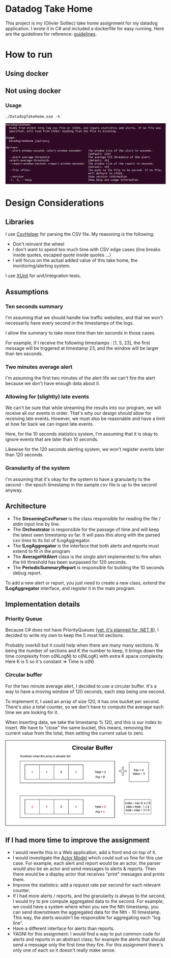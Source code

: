 # Datadog Take Home
This project is my (Olivier Solliec) take home assignment for my datadog application. I wrote it in C# and included a dockerfile for easy running. Here are the guidelines for reference: [guidelines](https://docs.google.com/document/d/1NtnYypfuhRIllsh99Aq1inbLBytVIDvhmiWbKwGy7ug/edit#).

# How to run

## Using docker

## Not using docker

### Usage

    ./DatadogTakeHome.exe -h

![Usage](Usage.png)

# Design Considerations

## Libraries

I use [CsvHelper](https://joshclose.github.io/CsvHelper/) for parsing the CSV file. My reasoning is the following:
- Don't reinvent the wheel
- I don't want to spend too much time with CSV edge cases (line breaks inside quotes, escaped quote inside quotes ...)
- I will focus on the actual added value of this take home, the monitoring/alerting system.

I use [XUnit](https://xunit.net/) for unit/integration tests.

## Assumptions

### Ten seconds summary

I'm assuming that we should handle low traffic websites, and that we won't necessarily have every second in the timestamps of the logs. 

I allow the summary to take more time than ten seconds in those cases.

For example, if I receive the following timestamps : [1, 5, 23], the first message will be triggered at timestamp 23, and the window will be larger than ten seconds.

### Two minutes average alert

I'm assuming the first two minutes of the alert life we can't fire the alert because we don't have enough data about it.

### Allowing for (slightly) late events

We can't be sure that while streaming the results into our program, we will receive all our events in order. That's why our design should allow for receiving late events. However, we must also be reasonable and have a limit at how far back we can ingest late events.

Here, for the 10 seconds statistics system, I'm assuming that it is okay to ignore events that are later than 10 seconds.

Likewise for the 120 seconds alerting system, we won't register events later than 120 seconds.

### Granularity of the system

I'm assuming that it's okay for the system to have a granularity to the second - the epoch timestamp in the sample csv file is up to the second anyway.

## Architecture

- The **StreamingCsvParser** is the class responsible for reading the file / stdin input line by line.
- The **Orchestrator** is responsible for the passage of time and will keep the latest seen timestamp so far. It will pass this along with the parsed csv lines to its list of ILogAggregator.
- The **ILogAggregator** is the interface that both alerts and reports must extend to fit in the program
- The **AverageHitAlert** class is the single alert implemented to fire when the hit threshold has been surpassed for 120 seconds.
- The **PeriodicSummaryReport** is responsible for building the 10 seconds debug report.

To add a new alert or report, you just need to create a new class, extend the **ILogAggregator** interface, and register it in the main program.

## Implementation details

### Priority Queue

Because C# does not have PriorityQueues ([yet, it's planned for .NET 6](https://docs.microsoft.com/en-us/dotnet/api/system.collections.generic.priorityqueue-2?view=net-6.0)), I decided to write my own to keep the 5 most hit sections.

Probably overkill but it could help when there are many many sections. N being the number of sections and K the number to keep, it brings down the time complexity from o(NLogN) to o(NLogK) with extra K space complexity. Here K is 5 so it's constant => Time is o(N).

### Circular buffer

For the two minute average alert, I decided to use a circular buffer. It's a way to have a moving window of 120 seconds, each step being one second. 

To implement it, I used an array of size 120, it has one bucket per second. There's also a total counter, so we don't have to compute the average each time we are looking for it.

When inserting data, we take the timestamp % 120, and this is our index to insert. We have to "close" the same bucket, this means, removing the current value from the total, then setting the current value to zero.

![Circular buffer](Circular_buffer_img.png)

## If I had more time to improve the assignment

- I would rewrite this in a Web application, add a front end on top of it.
- I would investigate the [Actor Model](https://en.wikipedia.org/wiki/Actor_model) which could suit us fine for this use case. For example, each alert and report would be an actor, the parser would also be an actor and send messages to alerts & reports. Then there would be a display actor that receives "print" messages and prints them.
- Improve the statistics: add a request rate per second for each relevant counter.
- If I had more alerts / reports, and the granularity is alwyas to the second, I would try to pre compute aggregated data to the second. For example, we could have a system where when you see the Nth timestamp, you can send downstream the aggregated data for the Nth - 10 timestamp. This way, the alerts wouldn't be responsible for aggregating each "log line".
- Have a different interface for alerts than reports.
- YAGNI for this assignment: I would find a way to put common code for alerts and reports in an abstract class; for example the alerts that should send a message only the first time they fire. For this assignment there's only one of each so it doesn't really make sense.
